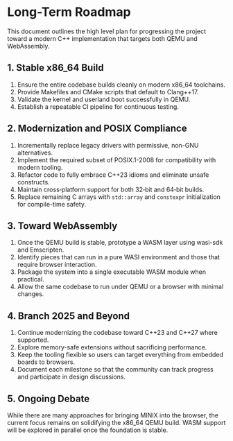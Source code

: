 # Long-Term Roadmap

This document outlines the high level plan for progressing the project toward a modern C++ implementation that targets both QEMU and WebAssembly.

## 1. Stable x86_64 Build

1. Ensure the entire codebase builds cleanly on modern x86_64 toolchains.
2. Provide Makefiles and CMake scripts that default to Clang++17.
3. Validate the kernel and userland boot successfully in QEMU.
4. Establish a repeatable CI pipeline for continuous testing.

## 2. Modernization and POSIX Compliance

1. Incrementally replace legacy drivers with permissive, non-GNU alternatives.
2. Implement the required subset of POSIX.1-2008 for compatibility with modern tooling.
3. Refactor code to fully embrace C++23 idioms and eliminate unsafe constructs.
4. Maintain cross‑platform support for both 32‑bit and 64‑bit builds.
5. Replace remaining C arrays with `std::array` and `constexpr` initialization for compile-time safety.

## 3. Toward WebAssembly

1. Once the QEMU build is stable, prototype a WASM layer using wasi-sdk and Emscripten.
2. Identify pieces that can run in a pure WASI environment and those that require browser interaction.
3. Package the system into a single executable WASM module when practical.
4. Allow the same codebase to run under QEMU or a browser with minimal changes.

## 4. Branch 2025 and Beyond

1. Continue modernizing the codebase toward C++23 and C++27 where supported.
2. Explore memory-safe extensions without sacrificing performance.
3. Keep the tooling flexible so users can target everything from embedded boards to browsers.
4. Document each milestone so that the community can track progress and participate in design discussions.

## 5. Ongoing Debate

While there are many approaches for bringing MINIX into the browser, the current focus remains on solidifying the x86_64 QEMU build. WASM support will be explored in parallel once the foundation is stable.
